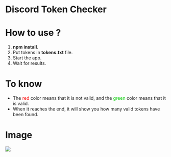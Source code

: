 # Discord Token Checker

# How to use ?
1. **npm install**.
2. Put tokens in **tokens.txt** file.
3. Start the app.
4. Wait for results. 

# To know 
- The <font color="#FF0000">red</font> color means that it is not valid, and the <font color="#00CC00">green</font> color means that it is valid.
- When it reaches the end, it will show you how many valid tokens have been found.

# Image
<img src="https://i.imgur.com/cZ8edFQ.png">
